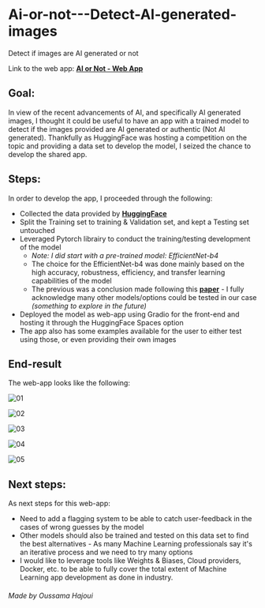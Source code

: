 # Ai-or-not---Detect-AI-generated-images
Detect if images are AI generated or not
 
Link to the web app: **[AI or Not - Web App](https://huggingface.co/spaces/Ohajoui/AI-or-Not)**
 
 ## Goal:
In view of the recent advancements of AI, and specifically AI generated images, I thought it could be useful to have an app with a trained model to detect if the images provided are AI generated or authentic (Not AI generated).
Thankfully as HuggingFace was hosting a competition on the topic and providing a data set to develop the model, I seized the chance to develop the shared app.
 
## Steps:
In order to develop the app, I proceeded through the following:
* Collected the data provided by **[HuggingFace](https://huggingface.co/datasets/competitions/aiornot)**
* Split the Training set to training & Validation set, and kept a Testing set untouched
* Leveraged Pytorch librairy to conduct the training/testing development of the model
  *  *Note: I did start with a pre-trained model: EfficientNet-b4*
  *  The choice for the EfficientNet-b4 was done mainly based on the high accuracy, robustness, efficiency,  and transfer learning capabilities of the model
  *  The previous was a conclusion made following this **[paper](https://arxiv.org/pdf/1905.11946.pdf "EfficientNet: Rethinking Model Scaling for Convolutional Neural Networks
")**  - I fully acknowledge many other models/options could be tested in our case *(something to explore in the future)*
* Deployed the model as web-app using Gradio for the front-end and hosting it through the HuggingFace Spaces option
* The app also has some examples available for the user to either test using those, or even providing their own images
 
## End-result
The web-app looks like the following:

![01](https://github.com/Oussamahajoui/Ai-or-not---Detect-AI-generated-images/assets/83676274/6db39bb4-af90-4ed1-80be-8df19e8f0507)

![02](https://github.com/Oussamahajoui/Ai-or-not---Detect-AI-generated-images/assets/83676274/7ab244b9-51f4-4050-98d0-f357cace47a5)

![03](https://github.com/Oussamahajoui/Ai-or-not---Detect-AI-generated-images/assets/83676274/7a620987-df11-484d-a0c6-24aa1098e9e8)

![04](https://github.com/Oussamahajoui/Ai-or-not---Detect-AI-generated-images/assets/83676274/2bafd0fe-1900-4b95-b465-80a0ef87864a)

![05](https://github.com/Oussamahajoui/Ai-or-not---Detect-AI-generated-images/assets/83676274/1efdda6c-c4c2-4687-b2f2-5916c23c4522)

## Next steps:
As next steps for this web-app:
* Need to add a flagging system to be able to catch user-feedback in the cases of wrong guesses by the model
* Other models should also be trained and tested on this data set to find the best alternatives - As many Machine Learning professionals say it's an iterative process and we need to try many options
* I would like to leverage tools like Weights & Biases, Cloud providers, Docker, etc. to be able to fully cover the total extent of Machine Learning app development as done in industry.
 
###### Made by Oussama Hajoui
